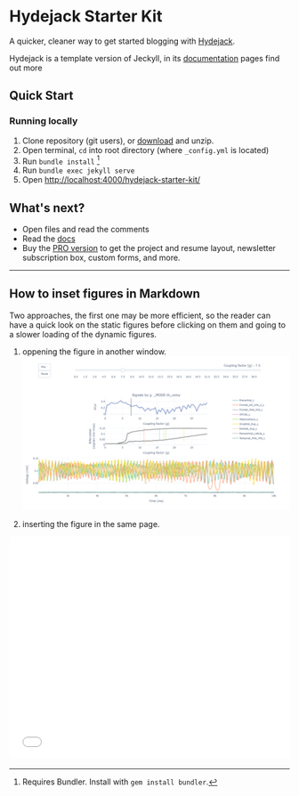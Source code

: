 # Hydejack Starter Kit
A quicker, cleaner way to get started blogging with [Hydejack](https://hydejack.com/).

Hydejack is a template version of Jeckyll, 
in its [documentation](https://hydejack.com/docs/) pages find out more 

## Quick Start
### Running locally
1. Clone repository (git users), or [download] and unzip.
2. Open terminal, `cd` into root directory (where `_config.yml` is located)
3. Run `bundle install` [^1]
4. Run `bundle exec jekyll serve`
5. Open <http://localhost:4000/hydejack-starter-kit/>


## What's next?
* Open files and read the comments
* Read the [docs](https://hydejack.com/docs/)
* Buy the [PRO version](https://hydejack.com/download/) to get the project and resume layout, newsletter subscription box, custom forms, and more.

[^1]: Requires Bundler. Install with `gem install bundler`.

[download]: https://github.com/hydecorp/hydejack-starter-kit/archive/master.zip


----

## How to inset figures in Markdown
Two approaches, the first one may be more efficient, so the reader can have a quick look on the static 
figures before clicking on them and going to a slower loading of the dynamic figures.

1) oppening the figure in another window.
[<img src="/research/th/icon_th.png">](/research/th/figs/Criticality_th_noisy_phetero.html)

2) inserting the figure in the same page.
<iframe width="100%" height="400"
  src="/research/th/figs/Criticality_th_noisy_phetero.html"
  frameborder="0" allow="autoplay; encrypted-media"
  allowfullscreen></iframe>


